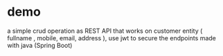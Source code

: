 # demo
a simple crud operation as REST API that works on customer entity ( fullname , mobile, email, address ), use jwt to secure the endpoints made with java (Spring Boot)
